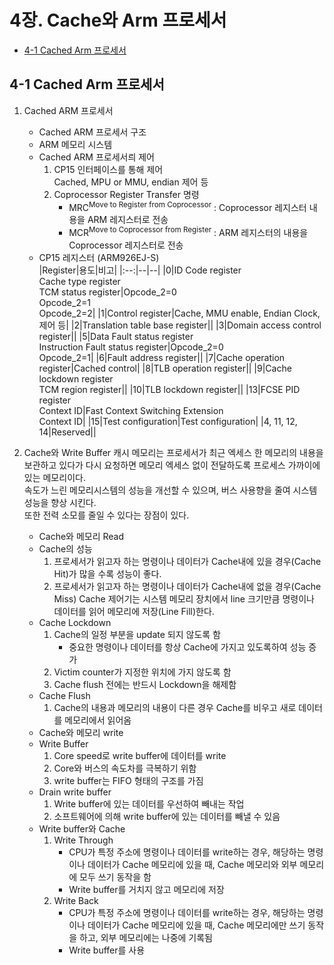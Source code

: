 # 4장. **Cache와 Arm 프로세서**

  * [4-1 Cached Arm 프로세서](#4-1-cached-arm-프로세서)  
  
## 4-1 Cached Arm 프로세서 

  1. Cached ARM 프로세서  
      * Cached ARM 프로세서 구조
      <!-- 메모리 시스템 이미지 -->
      * ARM 메모리 시스템
      <!-- 메모리 시스템 이미지 -->
      * Cached ARM 프로세서릐 제어  
        1. CP15 인터페이스를 통해 제어  
          Cached, MPU or MMU, endian 제어 등  
        2. Coprocessor Register Transfer 명령  
            * MRC<sup>Move to Register from Coprocessor</sup> : 
              Coprocessor 레지스터 내용을 ARM 레지스터로 전송
            * MCR<sup>Move to Coprocessor from Register</sup> : ARM 레지스터의 내용을 Coprocessor 레지스터로 전송
      * CP15 레지스터 (ARM926EJ-S)   
        |Register|용도|비고|
        |:--:|--|--|
        |0|ID Code register<br>Cache type register<br>TCM status register|Opcode_2=0<br>Opcode_2=1<br>Opcode_2=2|
        |1|Control register|Cache, MMU enable, Endian Clock, 제어 등|
        |2|Translation table base register||
        |3|Domain access control register||
        |5|Data Fault status register<br>Instruction Fault status register|Opcode_2=0<br>Opcode_2=1|
        |6|Fault address register||
        |7|Cache operation register|Cached control|
        |8|TLB operation register||
        |9|Cache lockdown register<br>TCM region register||
        |10|TLB lockdown register||
        |13|FCSE PID register<br>Context ID|Fast Context Switching Extension<br>Context ID|
        |15|Test configuration|Test configuration|
        |4, 11, 12, 14|Reserved||

  2. Cache와 Write Buffer
    캐시 메모리는 프로세서가 최근 엑세스 한 메모리의 내용을 보관하고 있다가 다시 요청하면 메모리 엑세스 없이 전달하도록 프로세스 가까이에 있는 메모리이다.  
    속도가 느린 메모리시스템의 성능을 개선할 수 있으며, 버스 사용향을 줄여 시스템 성능을 향상 시킨다.  
    또한 전력 소모를 줄일 수 있다는 장점이 있다.
      <!-- Cache 메모리 이미지 -->
      * Cache와 메모리 Read  
      * Cache의 성능  
        1. 프로세서가 읽고자 하는 명령이나 데이터가 Cache내에 있을 경우(Cache Hit)가 많을 수록 성능이 좋다.  
        2. 프로세서가 읽고자 하는 명령이나 데이터가 Cache내에 없을 경우(Cache Miss) Cache 제어기는 시스템 메모리 장치에서 line 크기만큼 명령이나 데이터를 읽어 메모리에 저장(Line Fill)한다.
      * Cache Lockdown  
        1. Cache의 일정 부분을 update 되지 않도록 함
            * 중요한 명령이나 데이터를 항상 Cache에 가지고 있도록하여 성능 증가
        2. Victim counter가 지정한 위치에 가지 않도록 함
        3. Cache flush 전에는 반드시 Lockdown을 해제함
      * Cache Flush  
        1. Cache의 내용과 메모리의 내용이 다른 경우 Cache를 비우고 새로 데이터를 메모리에서 읽어옴
      * Cache와 메모리 write  
      <!-- Cache 메모리 이미지 -->
      * Write Buffer 
        1. Core speed로 write buffer에 데이터를 write
        2. Core와 버스의 속도차를 극복하기 위함
        3. write buffer는 FIFO 형태의 구조를 가짐
      * Drain write buffer
        1. Write buffer에 있는 데이터를 우선하여 빼내는 작업
        2. 소프트웨어에 의해 write buffer에 있는 데이터를 빼낼 수 있음
      * Write buffer와 Cache
        1. Write Through
            * CPU가 특정 주소에 명령이나 데이터를 write하는 경우, 해당하는 명령이나 데이터가 Cache 메모리에 있을 때, Cache 메모리와 외부 메모리에 모두 쓰기 동작을 함
            * Write buffer를 거치지 않고 메모리에 저장
        2. Write Back
            * CPU가 특정 주소에 명령이나 데이터를 write하는 경우, 해당하는 명령이나 데이터가 Cache 메모리에 있을 때, Cache 메모리에만 쓰기 동작을 하고, 외부 메모리에는 나중에 기록됨
            * Write buffer를 사용